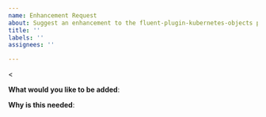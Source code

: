 ```yaml
---
name: Enhancement Request
about: Suggest an enhancement to the fluent-plugin-kubernetes-objects project
title: ''
labels: ''
assignees: ''

---
```


<<!-- Please only use this template for submitting enhancement requests -->

**What would you like to be added**:

**Why is this needed**:

